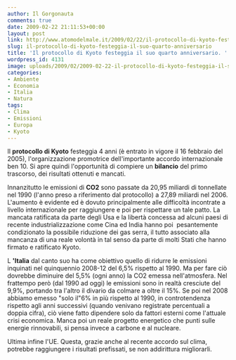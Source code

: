 ```yaml
---
author: Il Gorgonauta
comments: true
date: 2009-02-22 21:11:53+00:00
layout: post
link: http://www.atomodelmale.it/2009/02/22/il-protocollo-di-kyoto-festeggia-il-suo-quarto-anniversario/
slug: il-protocollo-di-kyoto-festeggia-il-suo-quarto-anniversario
title: 'Il protocollo di Kyoto festeggia il suo quarto anniversario. '
wordpress_id: 4131
image: uploads/2009/02/2009-02-22-il-protocollo-di-kyoto-festeggia-il-suo-quarto-anniversario.jpg
categories:
- Ambiente
- Economia
- Italia
- Natura
tags:
- Clima
- Emissioni
- Europa
- Kyoto
---
```


Il **protocollo di Kyoto** festeggia 4 anni (è entrato in vigore il 16 febbraio del 2005), l'organizzazione promotrice dell'importante accordo internazionale ben 10. Si apre quindi l'opportunità di compiere un **bilancio** del primo trascorso, dei risultati ottenuti e mancati.

Innanzitutto le emissioni di **CO2** sono passate da 20,95 miliardi di tonnellate nel 1990 (l'anno preso a riferimento dal protocollo) a 27,89 miliardi nel 2006. L'aumento è evidente ed è dovuto principalmente alle difficoltà incontrate a livello internazionale per raggiungere e poi per rispettare un tale patto. La mancata ratificata da parte degli Usa e la libertà concessa ad alcuni paesi di recente industrializzazione come Cina ed India hanno poi  pesantemente condizionato la possibile riduzione dei gas serra, il tutto associato alla mancanza di una reale volontà in tal senso da parte di molti Stati che hanno firmato e ratificato Kyoto.

L **'Italia** dal canto suo ha come obiettivo quello di ridurre le emissioni inquinati nel quinquennio 2008-12 del 6,5% rispetto al 1990. Ma per fare ciò dovrebbe diminuire del 5,5% (ogni anno) la CO2 emessa nell'atmosfera. Nel frattempo però (dal 1990 ad oggi) le emissioni sono in realtà cresciute del 9,9%, portando tra l'altro il divario da colmare a oltre il 15%. Se poi nel 2008 abbiamo emesso "solo il"6% in più rispetto al 1990, in controtendenza rispetto agli anni successivi (quando venivano registrate percentuali a doppia cifra), ciò viene fatto dipendere solo da fattori esterni come l'attuale crisi economica. Manca poi un reale progetto energetico che punti sulle energie rinnovabili, si pensa invece a carbone e al nucleare.

Ultima infine l'UE. Questa, grazie anche al recente accordo sul clima, potrebbe raggiungere i risultati prefissati, se non addirittura migliorarli.
